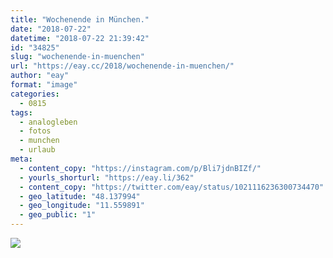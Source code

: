 ```yaml
---
title: "Wochenende in München."
date: "2018-07-22"
datetime: "2018-07-22 21:39:42"
id: "34825"
slug: "wochenende-in-muenchen"
url: "https://eay.cc/2018/wochenende-in-muenchen/"
author: "eay"
format: "image"
categories:
  - 0815
tags:
  - analogleben
  - fotos
  - munchen
  - urlaub
meta:
  - content_copy: "https://instagram.com/p/Bli7jdnBIZf/"
  - yourls_shorturl: "https://eay.li/362"
  - content_copy: "https://twitter.com/eay/status/1021116236300734470"
  - geo_latitude: "48.137994"
  - geo_longitude: "11.559891"
  - geo_public: "1"
---
```


![](https://eay.cc/uploads/2018/muenchen.jpeg)
